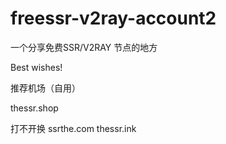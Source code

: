 # freessr-v2ray-account2
一个分享免费SSR/V2RAY 节点的地方


Best wishes!


推荐机场（自用）

 thessr.shop


打不开换 ssrthe.com    thessr.ink




